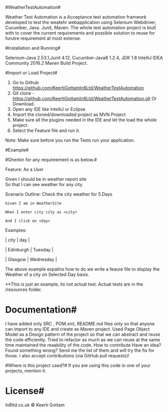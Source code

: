 #WeatherTestAutomation#

Weather Test Automation is a Acceptance test automation framwork developed to test the weatehr webapplication using Selenium Webdriver, Cucumber, Java. Junit, Maven. The whole test automation project is biult with to cover the current requirements and possible solution to reuse for furutre requirement at most extense. 

#Installation and Running#

Selenium-Java 2.53.1,Junit 4.12, 
Cucumber-Java8 1.2.4, 
JDK 1.8
IntelliJ IDEA Community 2016.2
Maven Build Project.

#Import or Load Project#

1. Go to Github https://github.com/KeertiGottamIn8Ltd/WeatherTestAutomation
2. Git clone - https://github.com/KeertiGottamIn8Ltd/WeatherTestAutomation.git Or Download. 
3. Open any IDE like IntelliJ or Eclipse
4. Import the cloned/downloaded project as MVN Project.
5. Make sure all the plugins needed in the IDE  and let the load the whole project.
6. Select the Feature file and run it. 

Note: Make sure before you run the Tests run your application. 

#Example#

#Gherkin for any requireement is as below.#

Feature: As a User
 
 Given I should be in weather report site   
    So that I can see weather for any city
       
   
   Scenario Outline: Check the city weather for 5 Days
    
    Given I am in WeatherSite
    
    When I enter city city as <city>
    
    And I click on <day>
    
Examples:
  
  | city      | day       |
  
  | Edinburgh | Tuesday   | 
  
  | Glasgow   | Wednesday | 

The above example expalins how to do we write a feaure file to display the Weather of a city on Selected Day basis. 

**This is just an example, its not actual test. Actual tests are in the /resources folder.

# Documentation#

I have added only SRC , POM.xml, README.md files only so that anyone can import to any IDE and create as Maven project. 
Used Page Object Model as a Design pattern of the project so that we can abstract and reuse the code efficiently.
Tried to refactor as much as we can reuse at the same time maintained the reaability of the code.
How to contribute
Have an idea? Found something wrong? Send me the list of them and will try the fix for those. I also accept contributions (via GitHub pull requests)!

#Where is this project used?#
If you are using this code in one of your projects, mention it. 

# License#
In8ltd.co.uk © Keerti Gottam

